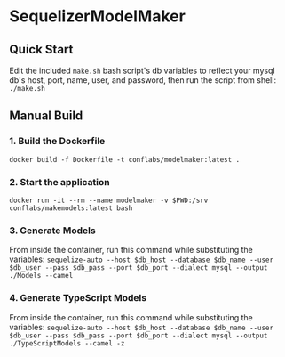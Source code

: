 # SequelizerModelMaker

## Quick Start
Edit the included `make.sh` bash script's db variables to reflect your
mysql db's host, port, name, user, and password, then run the script from
shell:
`./make.sh`

## Manual Build

### 1. Build the Dockerfile
`docker build -f Dockerfile -t conflabs/modelmaker:latest .`

### 2. Start the application
`docker run -it --rm --name modelmaker -v $PWD:/srv conflabs/makemodels:latest bash`

### 3. Generate Models
From inside the container, run this command while substituting the variables:
`sequelize-auto --host $db_host --database $db_name --user $db_user --pass $db_pass --port $db_port --dialect mysql --output ./Models --camel`

### 4. Generate TypeScript Models
From inside the container, run this command while substituting the variables:
`sequelize-auto --host $db_host --database $db_name --user $db_user --pass $db_pass --port $db_port --dialect mysql --output ./TypeScriptModels --camel -z`
